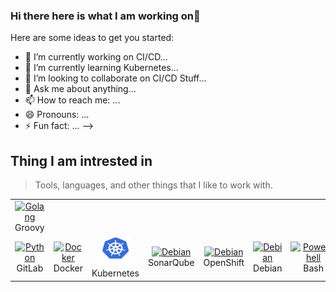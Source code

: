 ### Hi there here is what I am working on👋

Here are some ideas to get you started:

- 🔭 I’m currently working on CI/CD...
- 🌱 I’m currently learning Kubernetes...
- 👯 I’m looking to collaborate on CI/CD Stuff...
- 💬 Ask me about anything...
- 📫 How to reach me: ...
- 😄 Pronouns: ...
- ⚡ Fun fact: ...
-->
<h2 align="left" id="macropower-tech">Thing I am intrested in </h2>

> Tools, languages, and other things that I like to work with.

<table>
  <tr>
    <td align="center" width="96">
      <a href="#macropower-tech">
        <img src="https://devicons.github.io/devicon/devicon.git/icons/go/go-original.svg" width="48" height="48" alt="Golang" />
      </a>
      <br>Groovy
    </td>
  </tr>
  <tr>
    <td align="center" width="96">
      <a href="#macropower-tech">
        <img src="https://devicons.github.io/devicon/devicon.git/icons/gitlab/gitlab-original.svg" width="48" height="48" alt="Python" />
      </a>
      <br>GitLab
    </td>
    <td align="center" width="96"> 
      <a href="#macropower-tech" >
        <img src="https://devicons.github.io/devicon/devicon.git/icons/docker/docker-original.svg" width="48" height="48" alt="Docker" />
      </a>
      <br>Docker
    </td>
    <td align="center" width="96">
      <a href="#macropower-tech" >
        <img src="https://raw.githubusercontent.com/cncf/artwork/master/projects/kubernetes/icon/color/kubernetes-icon-color.svg" width="48" height="48" alt="Kubernetes" />
      </a>
      <br>Kubernetes
    </td>
    <td align="center"  width="96">
      <a href="#macropower-tech">
        <img src="https://avatars1.githubusercontent.com/u/545988?s=200&v=4" width="48" height="48" alt="Debian" />
      </a>
      <br>SonarQube
    </td>
    <td align="center"  width="96">
      <a href="#macropower-tech">
        <img src="https://avatars0.githubusercontent.com/u/792337?s=200&v=4" width="48" height="48" alt="Debian" />
      </a>
      <br>OpenShift
    </td>
    <td align="center"  width="96">
      <a href="#macropower-tech">
        <img src="https://devicons.github.io/devicon/devicon.git/icons/debian/debian-original.svg" width="48" height="48" alt="Debian" />
      </a>
      <br>Debian
    </td>
    <td align="center" width="96">
      <a href="#macropower-tech">
        <img src="https://raw.githubusercontent.com/bash/bash/master/assets/ps_black_128.svg" width="48" height="48" alt="Powershell" />
      </a>
      <br>Bash
    </td>
    <td align="center" width="96">
      <a href="#macropower-tech" >
        <img src="https://raw.githubusercontent.com/grafana/grafana/master/public/img/grafana_icon.svg" width="48" height="48" alt="Grafana" />
      </a>
      <br>Grafana
    </td>
    <td align="center" width="96">
      <a href="#macropower-tech" >
        <img src="https://github.com/cncf/artwork/blob/master/projects/prometheus/icon/color/prometheus-icon-color.svg" width="48" height="48" alt="Prometheus" />
      </a>
      <br>Prometheus
    </td>
  </tr>
</table>
